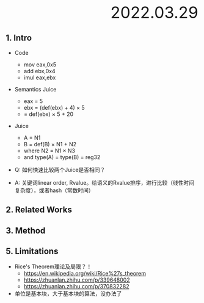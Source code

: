 <div style="text-align:right; font-size:3em;">2022.03.29</div>

## 1. Intro

* Code
  * mov eax,0x5
  * add ebx,0x4
  * imul eax,ebx
* Semantics Juice
  * eax = 5
  * ebx = (def(ebx) + 4) × 5
  * = def(ebx) × 5 + 20
* Juice
  * A = N1
  * B = def(B) × N1 + N2
  * where N2 = N1 × N3
  * and type(A) = type(B) = reg32

* Q: 如何快速比较两个Juice是否相同？
* A: 关键词linear order, Rvalue。给语义的Rvalue排序，进行比较（线性时间复杂度），或者hash（常数时间）

## 2. Related Works

## 3. Method

## 5. Limitations

* Rice's Theorem理论及局限？！
  * https://en.wikipedia.org/wiki/Rice%27s_theorem
  * https://zhuanlan.zhihu.com/p/339648002
  * https://zhuanlan.zhihu.com/p/370832282
* 单位是基本块，大于基本块的算法，没办法了

